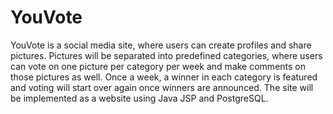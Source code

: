 YouVote
=======

YouVote is a social media site, where users can create profiles and share pictures. Pictures will be separated into predefined categories, where users can vote on one picture per category per week and make comments on those pictures as well. Once a week, a winner in each category is featured and voting will start over again once winners are announced. The site will be implemented as a website using Java JSP and PostgreSQL.
